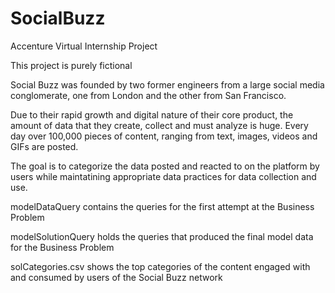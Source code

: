 # SocialBuzz
Accenture Virtual Internship Project

This project is purely fictional

Social Buzz was founded by two former engineers from a large social media conglomerate, one
from London and the other from San Francisco.

Due to their rapid growth and digital nature of their core product, the amount of data that they
create, collect and must analyze is huge. Every day over 100,000 pieces of content, ranging
from text, images, videos and GIFs are posted.

The goal is to categorize the data posted and reacted to on the platform by users while maintatining appropriate data practices for data collection and use.

modelDataQuery contains the queries for the first attempt at the Business Problem

modelSolutionQuery holds the queries that produced the final model data for the Business Problem

solCategories.csv shows the top categories of the content engaged with and consumed by users of the Social Buzz network
